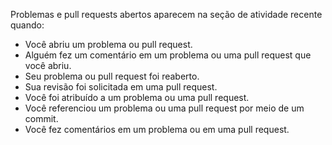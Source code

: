 Problemas e pull requests abertos aparecem na seção de atividade recente quando:
- Você abriu um problema ou pull request.
- Alguém fez um comentário em um problema ou uma pull request que você abriu.
- Seu problema ou pull request foi reaberto.
- Sua revisão foi solicitada em uma pull request.
- Você foi atribuído a um problema ou uma pull request.
- Você referenciou um problema ou uma pull request por meio de um commit.
- Você fez comentários em um problema ou em uma pull request.
